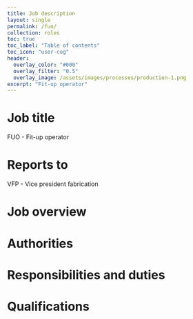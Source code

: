 ```yaml
---
title: Job description
layout: single
permalink: /fuo/
collection: roles
toc: true
toc_label: "Table of contents"
toc_icon: "user-cog"
header:
  overlay_color: "#000"
  overlay_filter: "0.5"
  overlay_image: /assets/images/processes/production-1.png
excerpt: "Fit-up operator"
---
```

# Job title
FUO - Fit-up operator

# Reports to
VFP - Vice president fabrication

# Job overview

# Authorities

# Responsibilities and duties

# Qualifications

